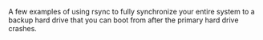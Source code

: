 A few examples of using rsync to fully synchronize your entire system to a backup hard drive
that you can boot from after the primary hard drive crashes.